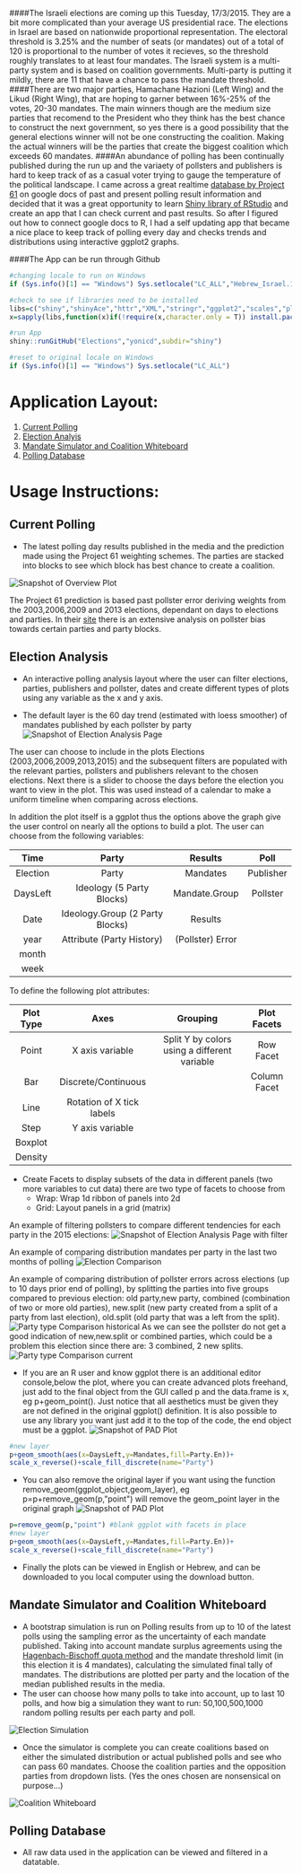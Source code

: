 ####The Israeli elections are coming up this Tuesday, 17/3/2015. They are a bit more complicated than your average US presidential race. The elections in Israel are based on nationwide proportional representation. The electoral threshold is 3.25% and the number of seats (or mandates) out of a total of 120 is proportional to the number of votes it recieves, so the threshold roughly translates to at least four mandates. The Israeli system is a multi-party system and is based on coalition governments. Multi-party is putting it mildly, there are 11 that have a chance to pass the mandate threshold. 
####There are two major parties, Hamachane Hazioni (Left Wing) and the Likud (Right Wing), that are hoping to garner between 16%-25% of the votes, 20-30 mandates. The main winners though are the medium size parties that recomend to the President who they think has the best chance to construct the next government, so yes there is a good possibility that the general elections winner will not be one constructing the coalition. Making the actual winners will be the parties that create the biggest coalition which exceeds 60 mandates.
####An abundance of polling has been continually published during the run up and the variaety of pollsters and publishers is hard to keep track of as a casual voter trying to gauge the temperature of the political landscape. I came across a great realtime [database by Project 61](http://infomeyda.com/) on google docs of past and present polling result information and decided that it was a great opportunity to learn [Shiny library of RStudio](http://shiny.rstudio.com/) and create an app that I can check current and past results. So after I figured out how to connect google docs to  R, I had a self updating app that became a nice place to keep track of polling every day and checks trends and distributions using interactive ggplot2 graphs.

<!--- ####The Israel Election Polls Analysis Depot is an interactive web application for analyzing the elections in Israel powered by the [Shiny library of RStudio](http://shiny.rstudio.com/) and real time published polling data from the [Project 61](http://infomeyda.com/) database.

 be found on the [shiny servers](https://yonisidi.shinyapps.io/Elections) or can --->

####The App can be run through Github

```r
#changing locale to run on Windows
if (Sys.info()[1] == "Windows") Sys.setlocale("LC_ALL","Hebrew_Israel.1255") 

#check to see if libraries need to be installed
libs=c("shiny","shinyAce","httr","XML","stringr","ggplot2","scales","plyr","reshape2","dplyr")
x=sapply(libs,function(x)if(!require(x,character.only = T)) install.packages(x));rm(x,libs)

#run App
shiny::runGitHub("Elections","yonicd",subdir="shiny")

#reset to original locale on Windows
if (Sys.info()[1] == "Windows") Sys.setlocale("LC_ALL")

```

# Application Layout:

1. [Current Polling](#current-polling)
2. [Election Analyis](#election-analysis)
3. [Mandate Simulator and Coalition Whiteboard](#mandate-simulator-and-coalition-whiteboard)
4. [Polling Database](#polling-database)

# Usage Instructions:

## Current Polling
  * The latest polling day results published in the media and the prediction made using the Project 61 weighting schemes. The parties are stacked into blocks to see which block has best chance to create a coalition.

![Snapshot of Overview Plot](www/LastDayPlot.png)

The Project 61 prediction is based past pollster error deriving weights from the 2003,2006,2009 and 2013 elections, dependant on days to elections and parties. In their [site](http://shiny.rstudio.com/) there is an extensive analysis on pollster bias towards certain parties and party blocks.
  
## Election Analysis
  * An interactive polling analysis layout where the user can filter elections, parties, publishers and pollster, dates and create different types of plots using any variable as 
the x and y axis.

  * The default layer is the 60 day trend (estimated with loess smoother) of mandates published by each pollster by party
![Snapshot of Election Analysis Page](www/pad_screen_grab.png)

The user can choose to include in the plots Elections (2003,2006,2009,2013,2015) and the subsequent filters are populated with the relevant parties, pollsters and publishers relevant to the chosen elections. Next there is a slider to choose the days before the election you want to view in the plot. This was used instead of a calendar to make a uniform timeline when comparing across elections.

In addition the plot itself is a ggplot thus the options above the graph give the user control on nearly all the options to build a plot. The user can choose from the following variables:

| Time     | Party                           | Results       | Poll |
| :--------: | :-----:                           | :----:          | :----: | 
| Election | Party                           | Mandates      | Publisher |
| DaysLeft | Ideology (5 Party Blocks)       | Mandate.Group | Pollster |
| Date     | Ideology.Group (2 Party Blocks) | Results       | |
| year     | Attribute (Party History)       | (Pollster) Error | |
| month    |                                 |               | |
| week     |                                 |               | |

To define the following plot attributes:

|Plot Type|Axes|Grouping|Plot Facets|
|:-----:|:-:|:-:|:-:|
| Point |X axis variable| Split Y by colors using a different variable | Row Facet |
| Bar |Discrete/Continuous| |Column Facet |
| Line |Rotation of X tick labels|||
| Step |Y axis variable|||
| Boxplot ||||
| Density ||||

 * Create Facets to display subsets of the data in different panels (two more variables to cut data) there are two type of facets to choose from
     * Wrap: Wrap 1d ribbon of panels into 2d
     * Grid: Layout panels in a grid (matrix)
   

An example of filtering pollsters to compare different tendencies for each party in the 2015 elections:
![Snapshot of Election Analysis Page with filter](www/ElectionPlot_pollster_trend.png)

An example of comparing distribution mandates per party in the last two months of polling
![Election Comparison](www/boxplot_month.png)

An example of comparing distribution of pollster errors across elections (up to 10 days prior end of polling), by splitting the parties into five groups compared to previous election: old party,new party, combined (combination of two or more old parties), new.split (new party created from a split of a party from last election), old.split (old party that was a left from the split).
![Party type Comparison historical](www/ElectionPlot_longitudinal.png)
 As we can see the pollster do not get a good indication of new,new.split or combined parties, which could be a problem this election since there are: 3 combined, 2 new splits.
![Party type Comparison current](www/attribute_compare.png)


  * If you are an R user and know ggplot there is an additional editor console,below the plot, where you can create advanced plots freehand, just add to the final object from the GUI called p and the data.frame is x, eg p+geom_point(). Just notice that all aesthetics must be given they are not defined in the original ggplot() definition. It is also possible to use any library you want just add it to the top of the code, the end object must be a ggplot.
![Snapshot of PAD Plot](www/pad_screen_grab_ace.png "")

```r
#new layer
p+geom_smooth(aes(x=DaysLeft,y=Mandates,fill=Party.En))+
scale_x_reverse()+scale_fill_discrete(name="Party")
```

  * You can also remove the original layer if you want using the function remove_geom(ggplot_object,geom_layer), eg p=p+remove_geom(p,"point") will remove the geom_point layer in the original graph
![Snapshot of PAD Plot](www/pad_screen_grab_ace_remove_geom.png)

```r
p=remove_geom(p,"point") #blank ggplot with facets in place
#new layer
p+geom_smooth(aes(x=DaysLeft,y=Mandates,fill=Party.En))+
scale_x_reverse()+scale_fill_discrete(name="Party")
```

  * Finally the plots can be viewed in English or Hebrew, and can be downloaded to you local computer using the download button.

  
## Mandate Simulator and Coalition Whiteboard
  * A bootstrap simulation is run on Polling results from up to 10 of the latest polls using the sampling error as the uncertainty of each mandate published. Taking into account mandate surplus agreements using the [Hagenbach-Bischoff quota method](http://en.wikipedia.org/wiki/Hagenbach-Bischoff_quota) and the mandate threshold limit (in this election it is 4 mandates), calculating the simulated final tally of mandates. The distributions are plotted per party and the location of the median published results in the media.
  * The user can choose how many polls to take into account, up to last 10 polls, and how big a simulation they want to run: 50,100,500,1000 random polling results per each party and poll.

![Election Simulation](www/sim_screen_grab.png)

  * Once the simulator is complete you can create coalitions based on either the simulated distribution or actual published polls and see who can pass 60 mandates. Choose the coalition parties and the opposition parties from dropdown lists. (Yes the ones chosen are nonsensical on purpose...)

![Coalition Whiteboard](www/coal_screen_grab.png)


## Polling Database
  * All raw data used in the application can be viewed and filtered in a datatable.
